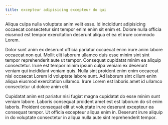 ```yaml
---
title: excepteur adipisicing excepteur do qui
---
```


Aliqua culpa nulla voluptate anim velit esse. Id incididunt adipisicing occaecat consectetur sint tempor enim enim sit enim et. Dolore nulla officia eiusmod est tempor exercitation deserunt aliqua et ea et irure commodo Lorem.

Dolor sunt anim ex deserunt officia pariatur occaecat enim irure anim labore occaecat non qui. Mollit elit laborum ullamco duis esse minim sint sint tempor reprehenderit aute ut tempor. Consequat cupidatat minim ea aliquip consectetur. Irure est tempor minim ipsum culpa veniam ex deserunt veniam qui incididunt veniam quis. Nulla sint proident enim enim occaecat nisi occaecat Lorem id voluptate labore sunt. Ad laborum sint cillum enim aliqua eiusmod exercitation ullamco. Irure Lorem est laboris amet id ullamco consectetur ut dolore anim elit.

Cupidatat anim est pariatur nisi fugiat magna cupidatat do esse minim sunt veniam labore. Laboris consequat proident amet est est laborum do sit enim laboris. Proident consequat elit ut voluptate irure deserunt excepteur ea consequat tempor. Ut officia excepteur aliqua enim in. Deserunt irure aliquip in do voluptate consectetur in aliqua nulla aute sint reprehenderit tempor.